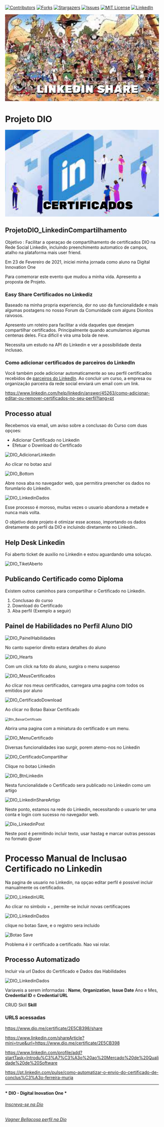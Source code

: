 <!-- PROJECT SHIELDS -->

[![Contributors][contributors-shield]][contributors-url]
[![Forks][forks-shield]][forks-url]
[![Stargazers][stars-shield]][stars-url]
[![Issues][issues-shield]][issues-url]
[![MIT License][license-shield]][license-url]
[![LinkedIn][linkedin-shield]][linkedin-url]


<!-- PROJECT LOGO -->
![Digital Innovation One: Compartilhe seu Certificado DIO no Linkedin ](Image/DioLinkedinShare.png "DIO Share Certificados no Linkedin")


# Projeto DIO   

![ArtigosDIO](Image/LinkedinShare.png)

## ProjetoDIO_LinkedinCompartilhamento  

Objetivo : Facilitar a operaçao de compartilhamento de certificados DIO na Rede Social Linkedin, incluindo preenchimento automatico de campos, atalho na plataforma mais user friend.

Em 23 de Fevereiro de 2021, iniciei minha jornada como aluno na Digital Innovation One

Para comemorar este evento que mudou a minha vida. Apresento a proposta de Projeto.

### Easy Share Certificados no Linkediz

Baseado na minha propria experiencia, dor no uso da funcionalidade e mais algumas postagens no nosso Forum da Comunidade com alguns Dionitos raivosos.

Apresento um roteiro para facilitar a vida daqueles que desejam compartilhar certificados. Principalmente quando acumulamos algumas centenas deles. Fica dificil e vira uma bola de neve.

Necessita um estudo na API do Linkedin e ver a possibilidade desta inclusao.



### Como adicionar certificados de parceiros do LinkedIn

Você também pode adicionar automaticamente ao seu perfil certificados recebidos de [parceiros do LinkedIn](https://www.linkedin.com/learning/me?trk=neptune_right_rail_top3). Ao concluir um curso, a empresa ou organização parceira da rede social enviará um email com um link.

https://www.linkedin.com/help/linkedin/answer/45263/como-adicionar-editar-ou-remover-certificados-no-seu-perfil?lang=pt



## Processo atual

Recebemos via email, um aviso sobre a conclusao do Curso com duas opçoes:

- Adicionar Certificado no Linkedin
- Efetuar o Download do Certificado

![DIO_AdicionarLinkedin](C:\Workspace\bootcamps\ProjetoDIO_LinkedinCompartilhamento\WorkInProgress\Image\DIO_AdicionarLinkedin.png)

Ao clicar no botao azul

![DIO_Bottom](C:\Workspace\bootcamps\ProjetoDIO_LinkedinCompartilhamento\WorkInProgress\Image\DIO_Bottom.png)

Abre nova aba no navegador web, que permitira preencher os dados no forumlario do Linkedin.

![DIO_LinkedinDados](C:\Workspace\bootcamps\ProjetoDIO_LinkedinCompartilhamento\WorkInProgress\Image\DIO_LinkedinDados.png)

Esse processo é moroso, muitas vezes o usuario abandona a metade e nunca mais volta.

O objetivo deste projeto é otimizar esse acesso, importando os dados diretamente do perfil da DIO e incluindo diretamente no Linkedin..

## Help Desk Linkedin

Foi aberto ticket de auxilio no Linkedin e estou aguardando uma soluçao.

![DIO_TiketAberto](C:\Workspace\bootcamps\ProjetoDIO_LinkedinCompartilhamento\WorkInProgress\Image\DIO_TiketAberto.png)

## Publicando Certificado como Diploma

Existem outros caminhos para compartilhar o Certificado no Linkedin.

1)  Conclusao do curso 
2) Download do Certificado
3) Aba perfil (Exemplo a seguir)

## Painel de Habilidades no Perfil Aluno DIO

![DIO_PainelHabilidades](C:\Workspace\bootcamps\ProjetoDIO_LinkedinCompartilhamento\WorkInProgress\Image\DIO_PainelHabilidades.png)



No canto superior direito estara detalhes do aluno

![DIO_Hearts](C:\Workspace\bootcamps\ProjetoDIO_LinkedinCompartilhamento\WorkInProgress\Image\DIO_Hearts.png)

Com um click na foto do aluno, surgira o menu suspenso

![DIO_MeusCertificados](C:\Workspace\bootcamps\ProjetoDIO_LinkedinCompartilhamento\WorkInProgress\Image\DIO_MeusCertificados.png)



Ao clicar nos meus certificados, carregara uma pagina com todos os emitidos por aluno

![DIO_CertificadoDownload](C:\Workspace\bootcamps\ProjetoDIO_LinkedinCompartilhamento\WorkInProgress\Image\DIO_CertificadoDownload.png)

Ao clicar no Botao Baixar Certificado

<img src="C:\Workspace\bootcamps\ProjetoDIO_LinkedinCompartilhamento\WorkInProgress\Image\Btn_BaixarCertificado.png" alt="Btn_BaixarCertificado" style="zoom:75%;" />

Abrira uma pagina com a miniatura do certificado e um menu.

![DIO_MenuCertificado](C:\Workspace\bootcamps\ProjetoDIO_LinkedinCompartilhamento\WorkInProgress\Image\DIO_MenuCertificado.png)

Diversas funcionalidades irao surgir, porem atemo-nos no Linkedin

![DIO_CertificadoCompartilhar](C:\Workspace\bootcamps\ProjetoDIO_LinkedinCompartilhamento\WorkInProgress\Image\DIO_CertificadoCompartilhar.png)



Clique no botao Linkedin

![DIO_BtnLinkedin](C:\Workspace\bootcamps\ProjetoDIO_LinkedinCompartilhamento\WorkInProgress\Image\DIO_BtnLinkedin.png)

Nesta funcionalidade o Certificado sera publicado no Linkedin como um artigo

![DIO_LinkedinShareArtigo](C:\Workspace\bootcamps\ProjetoDIO_LinkedinCompartilhamento\WorkInProgress\Image\DIO_LinkedinShareArtigo.png)

Neste ponto, estamos na rede do Linkedin, necessitando o usuario ter uma conta e login com sucesso no navegador web.

![Dio_LinkedinPost](C:\Workspace\bootcamps\ProjetoDIO_LinkedinCompartilhamento\WorkInProgress\Image\Dio_LinkedinPost.png)

Neste post é permitindo  incluir texto, usar hastag e marcar outras pessoas no formato @user

# Processo Manual de Inclusao Certificado no Linkedin

Na pagina de usuario no Linkedin, na opçao editar perfil é possivel incluir manualmente os certificados.

![DIO_LinkedinURL](C:\Workspace\bootcamps\ProjetoDIO_LinkedinCompartilhamento\WorkInProgress\Image\DIO_LinkedinURL.png)

Ao clicar no simbolo + , permite-se incluir novas certificaçoes 

![DIO_LinkedinDados](C:\Workspace\bootcamps\ProjetoDIO_LinkedinCompartilhamento\WorkInProgress\Image\DIO_LinkedinDados.png)

clique no botao Save, e o registro sera incluido

![Botao Save](C:\Workspace\bootcamps\ProjetoDIO_LinkedinCompartilhamento\WorkInProgress\Image\LinkedIn_BtnSave.png)

Problema é ir certificado a certificado.  Nao vai rolar.



## Processo Automatizado

Incluir via url Dados do Certificado e Dados das Habilidades

![DIO_LinkedinDados](C:\Workspace\bootcamps\ProjetoDIO_LinkedinCompartilhamento\WorkInProgress\Image\DIO_LinkedinSkills.png)

Variaveis a serem informadas : **Name**, **Organization**, **Issue Date**  Ano e Mes, **Credential ID**  e **Credential URL**

CRUD Skill **Skill**

### URLS acessadas

https://www.dio.me/certificate/2E5CB398/share

https://www.linkedin.com/shareArticle?mini=true&url=https://www.dio.me/certificate/2E5CB398

https://www.linkedin.com/profile/add?startTask=Introdu%C3%A7%C3%A3o%20ao%20Mercado%20de%20Qualidade%20de%20Software

https://pt.linkedin.com/pulse/como-automatizar-o-envio-do-certificado-de-conclus%C3%A3o-ferreira-murja




---

#### * DIO - Digital Inovation One *
######  [Inscreva-se na Dio](https://digitalinnovation.one/sign-up?ref=R5J3ZLTIFS)  

######  [Vagner Bellacosa perfil na Dio](https://web.dio.me/users/vagnerbellacosa?tab=achievements)  

<!-- MARKDOWN LINKS & IMAGES -->
<!-- https://www.markdownguide.org/basic-syntax/#reference-style-links -->

[contributors-shield]: https://img.shields.io/github/contributors/VagnerBellacosa/ProjetoDIO_BaseCampDIO.svg?style=for-the-badge
[contributors-url]: https://github.com/VagnerBellacosa/ProjetoDIO_BaseCampDIO/graphs/contributors
[forks-shield]: https://img.shields.io/github/forks/VagnerBellacosa/ProjetoDIO_BaseCampDIO.svg?style=for-the-badge
[forks-url]: https://github.com/VagnerBellacosa/ProjetoDIO_BaseCampDIO/network/members
[stars-shield]: https://img.shields.io/github/stars/VagnerBellacosa/ProjetoDIO_BaseCampDIO.svg?style=for-the-badge
[stars-url]: https://github.com/VagnerBellacosa/ProjetoDIO_BaseCampDIO/stargazers
[issues-shield]: https://img.shields.io/github/issues/VagnerBellacosa/ProjetoDIO_BaseCampDIO.svg?style=for-the-badge
[issues-url]: https://github.com/VagnerBellacosa/ProjetoDIO_BaseCampDIO/issues
[license-shield]: https://img.shields.io/github/license/VagnerBellacosa/ProjetoDIO_BaseCampDIO.svg?style=for-the-badge
[license-url]: https://github.com/VagnerBellacosa/ProjetoDIO_BaseCampDIO/blob/master/LICENSE.txt
[linkedin-shield]: https://img.shields.io/badge/-LinkedIn-black.svg?style=for-the-badge&logo=linkedin&colorB=555
[linkedin-url]: https://www.linkedin.com/in/VagnerBellacosa/
[product-screenshot]: Image/LinkedinShare.png

